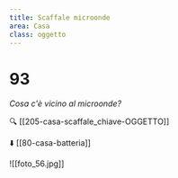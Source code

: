 ```yaml
---
title: Scaffale microonde
area: Casa
class: oggetto
---
```

# 93
_Cosa c'è vicino al microonde?_

🔍 [[205-casa-scaffale_chiave-OGGETTO]]

⬇️ [[80-casa-batteria]]

![[foto_56.jpg]]